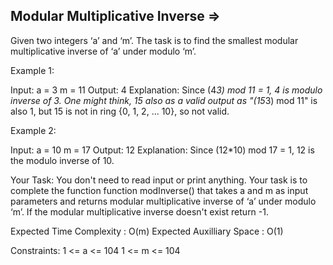 Modular Multiplicative Inverse =>
------------------------------




Given two integers ‘a’ and ‘m’. The task is to find the smallest modular multiplicative inverse of ‘a’ under modulo ‘m’.

 

Example 1:

Input:
a = 3
m = 11
Output: 4
Explanation: Since (4*3) mod 11 = 1, 4 
is modulo inverse of 3. One might think,
15 also as a valid output as "(15*3)
mod 11"  is also 1, but 15 is not in 
ring {0, 1, 2, ... 10}, so not valid.
 

Example 2:

Input:
a = 10
m = 17
Output: 12
Explanation: Since (12*10) mod 17 = 1,
12 is the modulo inverse of 10.
 

Your Task:
You don't need to read input or print anything. Your task is to complete the function function modInverse() that takes a and m as input parameters and returns modular multiplicative inverse of ‘a’ under modulo ‘m’. If the modular multiplicative inverse doesn't exist return -1.

 

Expected Time Complexity : O(m)
Expected Auxilliary Space : O(1)

 

Constraints:
1 <= a <= 104
1 <= m <= 104
